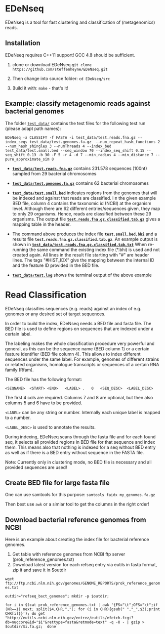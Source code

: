 # EDeNseq

EDeNseq is a tool for fast clustering and classification of (metagenomics) reads.

## Installation

EDeNseq requires C++11 support! GCC 4.8 should be sufficient. 

1. clone or download EDeNseq
	`git clone https://github.com/steffenheyne/EDeNseq.git`
	
2. Then change into source folder: `cd EDeNseq/src` 

3. Build it with: `make`  - that's it!

## Example: classify metagenomic reads against bacterial genomes

The folder [`test_data/`](https://github.com/steffenheyne/EDeNseq/blob/master/test_data/) 
contains the test files for the following test run (please adapt path names):

`EDeNseq -a CLASSIFY -f FASTA -i test_data/test.reads.fna.gz --index_seqs test_data/test.genomes.fa.gz  --num_repeat_hash_functions 2 --num_hash_shingles 3 --numThreads 4 --index_bed test_data/test.small.bed --seq_window 70 --index_seq_shift 0.15 --seq_shift 0.13 -b 30 -F 5 -r 4 -d 7 --min_radius 4 --min_distance 7 --pure_approximate_sim 0`

- [**`test_data/test.reads.fna.gz`**](https://github.com/steffenheyne/EDeNseq/blob/master/test_data/test.reads.fna.gz) contains 231.578 sequences (100nt) sampled from 29 bacterial chromosomes
- [**`test_data/test.genomes.fa.gz`**](https://github.com/steffenheyne/EDeNseq/blob/master/test_data/test.genomes.fa.gz) contains 62 bacterial chromosomes
- [**`test_data/test.small.bed`**](https://github.com/steffenheyne/EDeNseq/blob/master/test_data/test.small.bed) 
indicates regions from the genomes that will be indexed and against that reads are classified. I
n the given example BED file, column 4 contains the taxonomic id (NCBI) at the organism level. 
Although there are 62 different entries/sequences given, they map to only 29 organisms. 
Hence, reads are classified between these 29 organisms. The output file [**`test.reads.fna.gz.classified.tab.gz`**](https://github.com/steffenheyne/EDeNseq/blob/master/test_data/test.reads.fna.gz.classified.tab.txt) 
gives a mapping table in the header. 

- The command above produces the index file **`test.small.bed.bhi`** and a results file **`test.reads.fna.gz.classified.tab.gz`**. 
An example output is shown in 
[**`test_data/test.reads.fna.gz.classified.tab.txt`**](https://github.com/steffenheyne/EDeNseq/blob/master/test_data/test.reads.fna.gz.classified.tab.txt)
When re-running the same command the existing index file (*.bhi) is used and not created again. 
All lines in the result file starting with "#" are header lines.
The tags "#HIST_IDX" give the mapping between the internal ID and the 
feature ID provided in the BED file. 

- [**`test_data/test.log`**](https://github.com/steffenheyne/EDeNseq/blob/master/test_data/test.log) shows the terminal output of the above example

# Read Classification

EDeNseq classifies sequences (e.g. reads) against an index of e.g. genomes or 
any desired set of target sequences.

In order to build the index, EDeNseq needs a BED file and fasta file. 
The BED file is used to define regions on sequences that are
indexed under a certain label. 

The labeling makes the whole classification procedure very powerful and 
general, as this can be the sequence name (BED column 1) or a certain feature 
identifier (BED file column 4). This allows to index different 
sequences under the same label. For example, genomes of different 
strains or related organisms, homologue transcripts or sequences of a certain 
RNA family (Rfam).

The BED file has the following format:

`<SEQNAME>	<START>	<END>	<LABEL>	.	0	<SEQ_DESC>	<LABEL_DESC>`

The first 4 cols are required. Columns 7 and 8 are optional, but then also 
columns 5 and 6 have to be provided.

`<LABEL>` can be any string or number. Internally each unique label is mapped to
a number. 

`<LABEL_DESC>` is used to annotate the results. 

During indexing, EDeNseq scans through the fasta file and for each found seq, 
it selects all provided regions in BED file for that sequence and index them. 
This means also that nothing is indexed for a seq without BED entry as well as 
if there is a BED entry without sequence in the FASTA file. 

Note: Currently only in clustering mode, no BED file is necessary and all 
provided sequences are used!

## Create BED file for large fasta file

One can use samtools for this purpose: `samtools faidx my_genomes.fa.gz` 

Then best use `awk` or a simlar tool to get the columns in the right order! 

## Download bacterial reference genomes from NCBI

Here is an example about creating the index file for bacterial reference genomes. 

1. Get table with reference genomes from NCBI ftp server (prok_reference_genomes.txt)
2. Download latest version for each refseq entry via eutils in fasta format, zip it and save it in $outdir 

`wget ftp://ftp.ncbi.nlm.nih.gov/genomes/GENOME_REPORTS/prok_reference_genomes.txt`

`outdir="refseq_bact_genomes"; mkdir -p $outdir;` 

`for i in $(cat prok_reference_genomes.txt | awk '{FS="\t";OFS="\t";if (NR==1) next; split($4,CHR,","); for (i in CHR){gsub(" ","_",$3);print CHR[i]}}'); do
	get "http://eutils.ncbi.nlm.nih.gov/entrez/eutils/efetch.fcgi?db=nuccore&id="$i"&rettype=fasta&retmode=text" -q -O - | gzip > $outdir/$i.fa.gz; 
done`


